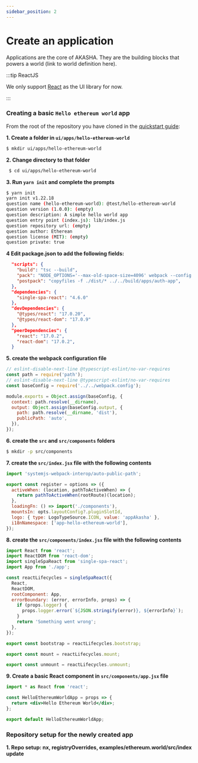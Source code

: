 ```yaml
---
sidebar_position: 2
---
```

# Create an application

Applications are the core of AKASHA. They are the building blocks that powers a world (link to world definition here).

:::tip ReactJS

We only support [React](https://reactjs.org/) as the UI library for now.

:::

### Creating a basic `Hello ethereum world` app

From the root of the repository you have cloned in the [quickstart guide](http://localhost:3000/docs/dev-quickstart):

**1. Create a folder in `ui/apps/hello-ethereum-world`**
```bash title="create the application folder"
$ mkdir ui/apps/hello-ethereum-world
```

**2. Change directory to that folder**
   ```bash
    $ cd ui/apps/hello-ethereum-world
   ```

**3. Run `yarn init` and complete the prompts**
  ```bash
  $ yarn init
  yarn init v1.22.18
  question name (hello-ethereum-world): @test/hello-ethereum-world
  question version (1.0.0): (empty)
  question description: A simple hello world app
  question entry point (index.js): lib/index.js
  question repository url: (empty)
  question author: Etherean
  question license (MIT): (empty)
  question private: true
  ```

**4 Edit package.json to add the following fields:**
  ```json title="editing /ui/apps/hello-ethereum-world/package.json"
    "scripts": {
      "build": "tsc --build",
      "pack": "NODE_OPTIONS='--max-old-space-size=4096' webpack --config webpack.config.js",
      "postpack": "copyfiles -f ./dist/* ../../build/apps/auth-app",
    },
    "dependencies": {
      "single-spa-react": "4.6.0"
    },
    "devDependencies": {
      "@types/react": "17.0.20",
      "@types/react-dom": "17.0.9"
    },
    "peerDependencies": {
      "react": "17.0.2",
      "react-dom": "17.0.2",
    }
  ```
**5. create the webpack configuration file**
  ```js title="create /ui/apps/hello-ethereum-world/webpack.config.js"
  // eslint-disable-next-line @typescript-eslint/no-var-requires
  const path = require('path');
  // eslint-disable-next-line @typescript-eslint/no-var-requires
  const baseConfig = require('../../webpack.config');

  module.exports = Object.assign(baseConfig, {
    context: path.resolve(__dirname),
    output: Object.assign(baseConfig.output, {
      path: path.resolve(__dirname, 'dist'),
      publicPath: 'auto',
    }),
  });
  ```
**6. create the `src` and `src/components` folders**
```bash title="creating ui/apps/hello-ethereum-world/src"
$ mkdir -p src/components
```
**7. create the `src/index.jsx` file with the following contents**
```jsx title="creating ui/apps/hello-ethereum-world/src/index.jsx"
import 'systemjs-webpack-interop/auto-public-path';

export const register = options => ({
  activeWhen: (location, pathToActiveWhen) => {
    return pathToActiveWhen(rootRoute)(location);
  },
  loadingFn: () => import('./components'),
  mountsIn: opts.layoutConfig?.pluginSlotId,
  logo: { type: LogoTypeSource.ICON, value: 'appAkasha' },
  i18nNamespace: ['app-hello-ethereum-world'],
});

```
**8. create the `src/components/index.jsx` file with the following contents**
```jsx title="creating ui/apps/hello-ethereum-world/src/components/index.jsx"
import React from 'react';
import ReactDOM from 'react-dom';
import singleSpaReact from 'single-spa-react';
import App from './app';

const reactLifecycles = singleSpaReact({
  React,
  ReactDOM,
  rootComponent: App,
  errorBoundary: (error, errorInfo, props) => {
    if (props.logger) {
      props.logger.error(`${JSON.stringify(error)}, ${errorInfo}`);
    }
    return 'Something went wrong';
  },
});

export const bootstrap = reactLifecycles.bootstrap;

export const mount = reactLifecycles.mount;

export const unmount = reactLifecycles.unmount;
```
**9. Create a basic React component in `src/components/app.jsx` file**
```jsx title="creating ui/apps/hello-ethereum-world/src/components/app.jsx"
import * as React from 'react';

const HelloEthereumWorldApp = props => {
  return <div>Hello Ethereum World</div>;
};

export default HelloEthereumWorldApp;
```

### Repository setup for the newly created app

**1. Repo setup: nx, registryOverrides, examples/ethereum.world/src/index update**
